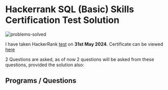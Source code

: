 # Hackerrank SQL (Basic) Skills Certification Test Solution

![problems-solved](https://img.shields.io/badge/problem%20solved-5-1f72ff.svg)

I have taken HackerRank [test](https://www.hackerrank.com/certificates/1bb86fe84d85) on __31st May 2024__. 
Certificate can be viewed [here](https://www.hackerrank.com/certificates/1bb86fe84d85)

2 Questions are asked, as of now 2 questions will be asked from these questions, provided the solution also:
## Programs / Questions
